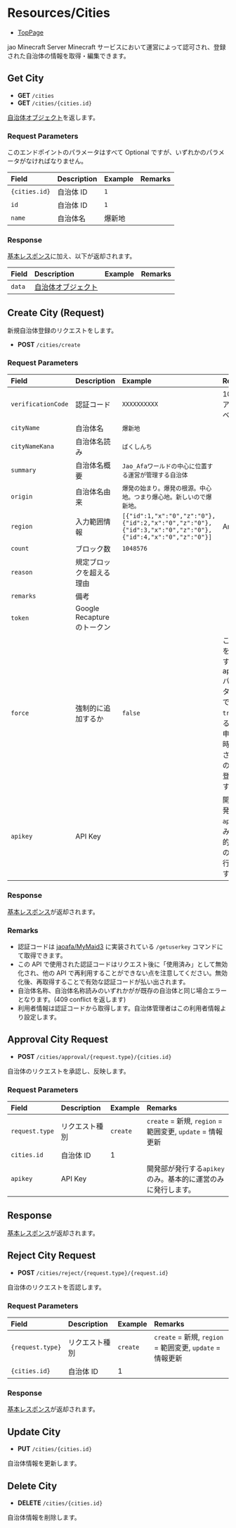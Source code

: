 # Resources/Cities

- [TopPage](/api-docs/)

jao Minecraft Server Minecraft サービスにおいて運営によって認可され、登録された自治体の情報を取得・編集できます。

## Get City

- **GET** `/cities`
- **GET** `/cities/{cities.id}`

[自治体オブジェクト](/api-docs/object/city)を返します。

### Request Parameters

このエンドポイントのパラメータはすべて Optional ですが、いずれかのパラメータがなければなりません。

| Field         | Description | Example | Remarks |
| :------------ | :---------- | :------ | :------ |
| `{cities.id}` | 自治体 ID   | `1`     |         |
| `id`          | 自治体 ID   | `1`     |         |
| `name`        | 自治体名    | 爆新地  |         |

### Response

[基本レスポンス](/api-docs/object/basic-response)に加え、以下が返却されます。

| Field  | Description                                 | Example | Remarks |
| :----- | :------------------------------------------ | :------ | :------ |
| `data` | [自治体オブジェクト](/api-docs/object/city) |         |         |

## Create City (Request)

新規自治体登録のリクエストをします。

- **POST** `/cities/create`

### Request Parameters

| Field              | Description                 | Example                                                                                                 | Remarks                                                                                                                |
| :----------------- | :-------------------------- | :------------------------------------------------------------------------------------------------------ | :--------------------------------------------------------------------------------------------------------------------- |
| `verificationCode` | 認証コード                  | `XXXXXXXXXX`                                                                                            | 10 桁、アルファベット                                                                                                  |
| `cityName`         | 自治体名                    | `爆新地`                                                                                                |                                                                                                                        |
| `cityNameKana`     | 自治体名読み                | `ばくしんち`                                                                                            |
| `summary`          | 自治体名概要                | `Jao_Afaワールドの中心に位置する運営が管理する自治体`                                                   |                                                                                                                        |
| `origin`           | 自治体名由来                | `爆発の始まり。爆発の根源。中心地。つまり爆心地。新しいので爆新地。`                                    |                                                                                                                        |
| `region`           | 入力範囲情報                | `[{"id":1,"x":"0","z":"0"},{"id":2,"x":"0","z":"0"},{"id":3,"x":"0","z":"0"},{"id":4,"x":"0","z":"0"}]` | Array                                                                                                                  |
| `count`            | ブロック数                  | `1048576`                                                                                               |                                                                                                                        |
| `reason`           | 規定ブロックを超える理由    |                                                                                                         |
| `remarks`          | 備考                        |                                                                                                         |
| `token`            | Google Recapture のトークン |                                                                                                         |                                                                                                                        |
| `force`            | 強制的に追加するか          | `false`                                                                                                 | この引数を`true`にするには apikey パラメータが必要です。`true`にするとこの申請を即時に承認されたものとして登録します。 |
| `apikey`           | API Key                     |                                                                                                         | 開発部が発行する`apikey`のみ。基本的に運営のみに発行します。                                                           |

### Response

[基本レスポンス](/api-docs/object/basic-response)が返却されます。

### Remarks

- 認証コードは [jaoafa/MyMaid3](https://github.com/jaoafa/MyMaid3) に実装されている `/getuserkey` コマンドにて取得できます。
- この API で使用された認証コードはリクエスト後に「使用済み」として無効化され、他の API で再利用することができない点を注意してください。無効化後、再取得することで有効な認証コードが払い出されます。
- 自治体名称、自治体名称読みのいずれかがが既存の自治体と同じ場合エラーとなります。(409 conflict を返します)
- 利用者情報は認証コードから取得します。自治体管理者はこの利用者情報より設定します。

## Approval City Request

- **POST** `/cities/approval/{request.type}/{cities.id}`

自治体のリクエストを承認し、反映します。

### Request Parameters

| Field          | Description    | Example  | Remarks                                                      |
| :------------- | :------------- | :------- | :----------------------------------------------------------- |
| `request.type` | リクエスト種別 | `create` | `create` = 新規, `region` = 範囲変更, `update` = 情報更新    |
| `cities.id`    | 自治体 ID      | 1        |                                                              |
| `apikey`       | API Key        |          | 開発部が発行する`apikey`のみ。基本的に運営のみに発行します。 |

## Response

[基本レスポンス](/api-docs/object/basic-response)が返却されます。

## Reject City Request

- **POST** `/cities/reject/{request.type}/{request.id}`

自治体のリクエストを否認します。

### Request Parameters

| Field            | Description    | Example  | Remarks                                                   |
| :--------------- | :------------- | :------- | :-------------------------------------------------------- |
| `{request.type}` | リクエスト種別 | `create` | `create` = 新規, `region` = 範囲変更, `update` = 情報更新 |
| `{cities.id}`    | 自治体 ID      | 1        |                                                           |

### Response

[基本レスポンス](/api-docs/object/basic-response)が返却されます。

## Update City

- **PUT** `/cities/{cities.id}`

自治体情報を更新します。

## Delete City

- **DELETE** `/cities/{cities.id}`

自治体情報を削除します。
